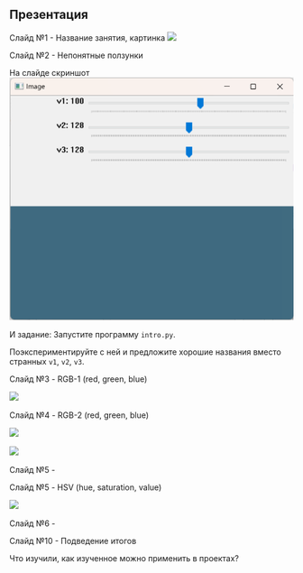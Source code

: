 ## Презентация

Слайд №1 - Название занятия, картинка ![](https://cs11.pikabu.ru/post_img/big/2020/10/08/3/1602126928171838897.jpg)

Слайд №2 - Непонятные ползунки

На слайде скриншот ![](https://github.com/vv73/ColorsOpenCV/raw/master/_common_res/intro.png)

И задание: Запустите программу `intro.py`. 

Поэкспериментируйте с ней и предложите хорошие названия вместо странных `v1`, `v2`, `v3`.

Слайд №3 - RGB-1 (red, green, blue)

![](https://upload.wikimedia.org/wikipedia/commons/thumb/d/d6/RGB_color_cube.svg/2560px-RGB_color_cube.svg.png)

Слайд №4 - RGB-2 (red, green, blue)

![](https://res.cloudinary.com/practicaldev/image/fetch/s--BXoVOWNw--/c_limit%2Cf_auto%2Cfl_progressive%2Cq_auto%2Cw_880/https://i.ibb.co/yyDtW47/own2d.png)

![](https://res.cloudinary.com/practicaldev/image/fetch/s--L7_r7KuE--/c_limit%2Cf_auto%2Cfl_progressive%2Cq_auto%2Cw_880/https://i.ibb.co/hWdkRpd/last.png)

Слайд №5 - 

Слайд №5 - HSV (hue, saturation, value)

![](https://upload.wikimedia.org/wikipedia/commons/thumb/0/00/HSV_color_solid_cone_chroma_gray.png/296px-HSV_color_solid_cone_chroma_gray.png)

Слайд №6 - 

Слайд №10 - Подведение итогов

Что изучили, как изученное можно применить в проектах?
